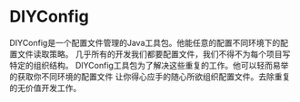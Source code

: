 # DIYConfig
DIYConfig是一个配置文件管理的Java工具包。他能任意的配置不同环境下的配置文件读取策略。
几乎所有的开发我们都要配置文件，我们不得不为每个项目写特定的组织结构。
DIYConfig工具包为了解决这些重复的工作。他可以轻而易举的获取你不同环境的配置文件
让你得心应手的随心所欲组织配置文件。去除重复的无价值开发工作。


